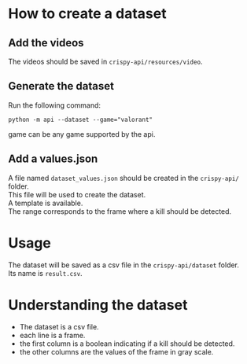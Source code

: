 # How to create a dataset
## Add the videos
The videos should be saved in `crispy-api/resources/video`.

## Generate the dataset
Run the following command:
```
python -m api --dataset --game="valorant"
```
game can be any game supported by the api.

## Add a values.json
A file named `dataset_values.json` should be created in the `crispy-api/` folder.\
This file will be used to create the dataset.\
A template is available.\
The range corresponds to the frame where a kill should be detected.

# Usage
The dataset will be saved as a csv file in the `crispy-api/dataset` folder.\
Its name is `result.csv`.

# Understanding the dataset
- The dataset is a csv file.
- each line is a frame.
- the first column is a boolean indicating if a kill should be detected.
- the other columns are the values of the frame in gray scale.
